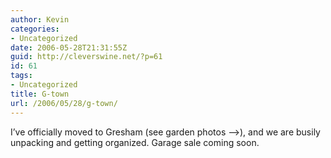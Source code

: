 ```yaml
---
author: Kevin
categories:
- Uncategorized
date: 2006-05-28T21:31:55Z
guid: http://cleverswine.net/?p=61
id: 61
tags:
- Uncategorized
title: G-town
url: /2006/05/28/g-town/
---
```


I&#8217;ve officially moved to Gresham (see garden photos &#8211;>), and we are busily unpacking and getting organized. Garage sale coming soon.